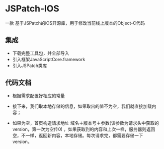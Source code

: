 # JSPatch-IOS
 一款 基于JSPatch的iOS开源库，用于修改当前线上版本的Object-C代码
 
##  集成
* 下载完整工具包，并全部导入
* 引入框架JavaScriptCore.framework
* 引入JSPatch类库

##  代码文档
* 根据需求配置好相应的常量

* 接下来，我们取本地存储的信息，如果取出的值不为空，我们就直接加载内容；

* 如果为空，首页构造请求地址 域名＋版本号＋参数(该参数为请求头中获取的version，第一次为空传0) ，如果获取到的内容和上次一样，服务器则返回空，不一样，返回新内容，本地存储。每次请求完，都需要存储一下 version。
  
